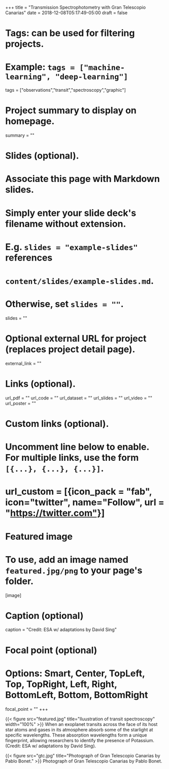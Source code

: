+++
title = "Transmission Spectrophotometry with Gran Telescopio Canarias"
date = 2018-12-08T05:17:49-05:00
draft = false

# Tags: can be used for filtering projects.
# Example: `tags = ["machine-learning", "deep-learning"]`
tags = ["observations","transit","spectroscopy","graphic"]

# Project summary to display on homepage.
summary = ""

# Slides (optional).
#   Associate this page with Markdown slides.
#   Simply enter your slide deck's filename without extension.
#   E.g. `slides = "example-slides"` references 
#   `content/slides/example-slides.md`.
#   Otherwise, set `slides = ""`.
slides = ""

# Optional external URL for project (replaces project detail page).
external_link = ""

# Links (optional).
url_pdf = ""
url_code = ""
url_dataset = ""
url_slides = ""
url_video = ""
url_poster = ""

# Custom links (optional).
#   Uncomment line below to enable. For multiple links, use the form `[{...}, {...}, {...}]`.
# url_custom = [{icon_pack = "fab", icon="twitter", name="Follow", url = "https://twitter.com"}]

# Featured image
# To use, add an image named `featured.jpg/png` to your page's folder. 
[image]
  # Caption (optional)
  caption = "Credit: ESA w/ adaptations by David Sing"

  # Focal point (optional)
  # Options: Smart, Center, TopLeft, Top, TopRight, Left, Right, BottomLeft, Bottom, BottomRight
  focal_point = ""
+++

{{< figure src="featured.jpg" title="Iluustration of transit spectroscopy" width="100%" >}}
When an exoplanet transits across the face of its host star atoms and gases in its atmosphere absorb some of the starlight at specific wavelengths. These absorption wavelengths form a unique fingerprint, allowing researchers to identify the presence of Potassium. (Credit: ESA w/ adaptations by David Sing). 

{{< figure src="gtc.jpg" title="Photograph of Gran Telescopio Canarias by Pablo Bonet." >}}
Photograph of Gran Telescopio Canarias by Pablo Bonet.

